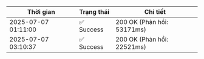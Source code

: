 | Thời gian | Trạng thái | Chi tiết |
|---|---|---|
| 2025-07-07 01:11:00 | ✅ Success | 200 OK (Phản hồi: 53171ms) |
| 2025-07-07 03:10:37 | ✅ Success | 200 OK (Phản hồi: 22521ms) |
